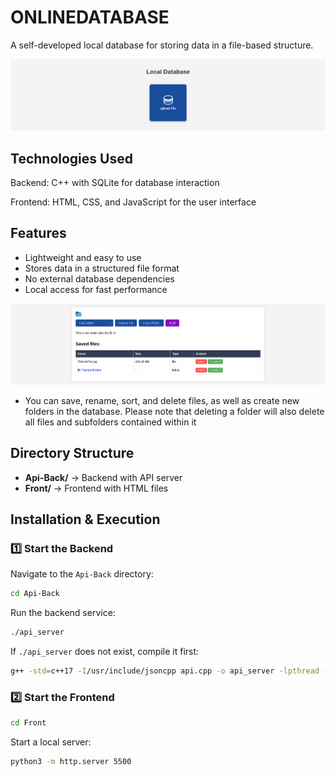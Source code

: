# ONLINEDATABASE

A self-developed local database for storing data in a file-based structure.

![Alt-Text](Pics/localDatabase.png)

## Technologies Used

Backend: C++ with SQLite for database interaction

Frontend: HTML, CSS, and JavaScript for the user interface

## Features

- Lightweight and easy to use
- Stores data in a structured file format
- No external database dependencies
- Local access for fast performance

![Alt-Text](Pics/list.png)

- You can save, rename, sort, and delete files, as well as create new folders in the database. Please note that deleting a folder will also delete all files and subfolders contained within it

## Directory Structure

- **Api-Back/** → Backend with API server
- **Front/** → Frontend with HTML files

## Installation & Execution

### 1️⃣ Start the Backend

Navigate to the `Api-Back` directory:

```sh
cd Api-Back
```

Run the backend service:

```sh
./api_server
```

If `./api_server` does not exist, compile it first:

```sh
g++ -std=c++17 -I/usr/include/jsoncpp api.cpp -o api_server -lpthread -lsqlite3 -ljsoncpp
```

### 2️⃣ Start the Frontend

```sh
cd Front
```

Start a local server:

```sh
python3 -m http.server 5500
```
